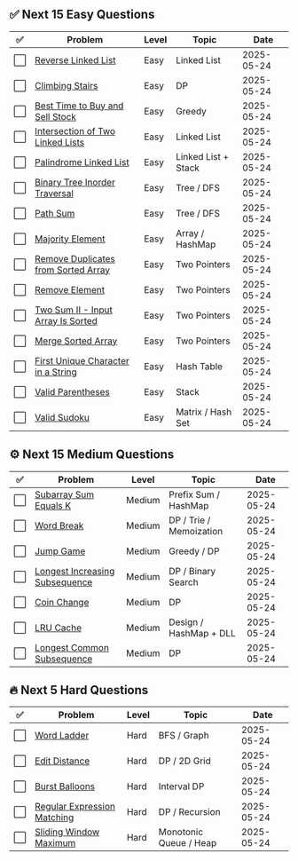 ## ✅ Next 15 Easy Questions

| ✅   | Problem                                                                                               | Level | Topic                | Date       |
|------|-------------------------------------------------------------------------------------------------------|-------|----------------------|------------|
| ⬜   | [Reverse Linked List](https://leetcode.com/problems/reverse-linked-list)                              | Easy  | Linked List          | 2025-05-24 |
| ⬜   | [Climbing Stairs](https://leetcode.com/problems/climbing-stairs)                                      | Easy  | DP                   | 2025-05-24 |
| ⬜   | [Best Time to Buy and Sell Stock](https://leetcode.com/problems/best-time-to-buy-and-sell-stock)      | Easy  | Greedy               | 2025-05-24 |
| ⬜   | [Intersection of Two Linked Lists](https://leetcode.com/problems/intersection-of-two-linked-lists)    | Easy  | Linked List          | 2025-05-24 |
| ⬜   | [Palindrome Linked List](https://leetcode.com/problems/palindrome-linked-list)                        | Easy  | Linked List + Stack  | 2025-05-24 |
| ⬜   | [Binary Tree Inorder Traversal](https://leetcode.com/problems/binary-tree-inorder-traversal)          | Easy  | Tree / DFS           | 2025-05-24 |
| ⬜   | [Path Sum](https://leetcode.com/problems/path-sum)                                                    | Easy  | Tree / DFS           | 2025-05-24 |
| ⬜   | [Majority Element](https://leetcode.com/problems/majority-element)                                    | Easy  | Array / HashMap      | 2025-05-24 |
| ⬜   | [Remove Duplicates from Sorted Array](https://leetcode.com/problems/remove-duplicates-from-sorted-array) | Easy | Two Pointers         | 2025-05-24 |
| ⬜   | [Remove Element](https://leetcode.com/problems/remove-element)                                        | Easy  | Two Pointers         | 2025-05-24 |
| ⬜   | [Two Sum II - Input Array Is Sorted](https://leetcode.com/problems/two-sum-ii-input-array-is-sorted)  | Easy  | Two Pointers         | 2025-05-24 |
| ⬜   | [Merge Sorted Array](https://leetcode.com/problems/merge-sorted-array)                                | Easy  | Two Pointers         | 2025-05-24 |
| ⬜   | [First Unique Character in a String](https://leetcode.com/problems/first-unique-character-in-a-string)| Easy  | Hash Table           | 2025-05-24 |
| ⬜   | [Valid Parentheses](https://leetcode.com/problems/valid-parentheses)                                  | Easy  | Stack                | 2025-05-24 |
| ⬜   | [Valid Sudoku](https://leetcode.com/problems/valid-sudoku)                                            | Easy  | Matrix / Hash Set    | 2025-05-24 |


## ⚙️ Next 15 Medium Questions

| ✅   | Problem                                                                                      | Level  | Topic                  | Date       |
|------|----------------------------------------------------------------------------------------------|--------|-------------------------|------------|
| ⬜   | [Subarray Sum Equals K](https://leetcode.com/problems/subarray-sum-equals-k)                 | Medium | Prefix Sum / HashMap   | 2025-05-24 |
| ⬜   | [Word Break](https://leetcode.com/problems/word-break)                                       | Medium | DP / Trie / Memoization| 2025-05-24 |
| ⬜   | [Jump Game](https://leetcode.com/problems/jump-game)                                         | Medium | Greedy / DP            | 2025-05-24 |
| ⬜   | [Longest Increasing Subsequence](https://leetcode.com/problems/longest-increasing-subsequence) | Medium | DP / Binary Search     | 2025-05-24 |
| ⬜   | [Coin Change](https://leetcode.com/problems/coin-change)                                     | Medium | DP                     | 2025-05-24 |
| ⬜   | [LRU Cache](https://leetcode.com/problems/lru-cache)                                         | Medium | Design / HashMap + DLL | 2025-05-24 |
| ⬜   | [Longest Common Subsequence](https://leetcode.com/problems/longest-common-subsequence)       | Medium | DP                     | 2025-05-24 |


## 🔥 Next 5 Hard Questions

| ✅   | Problem                                                                                 | Level | Topic                  | Date       |
|------|-----------------------------------------------------------------------------------------|-------|-------------------------|------------|
| ⬜   | [Word Ladder](https://leetcode.com/problems/word-ladder)                               | Hard  | BFS / Graph             | 2025-05-24 |
| ⬜   | [Edit Distance](https://leetcode.com/problems/edit-distance)                           | Hard  | DP / 2D Grid            | 2025-05-24 |
| ⬜   | [Burst Balloons](https://leetcode.com/problems/burst-balloons)                         | Hard  | Interval DP             | 2025-05-24 |
| ⬜   | [Regular Expression Matching](https://leetcode.com/problems/regular-expression-matching)| Hard  | DP / Recursion          | 2025-05-24 |
| ⬜   | [Sliding Window Maximum](https://leetcode.com/problems/sliding-window-maximum)         | Hard  | Monotonic Queue / Heap  | 2025-05-24 |
